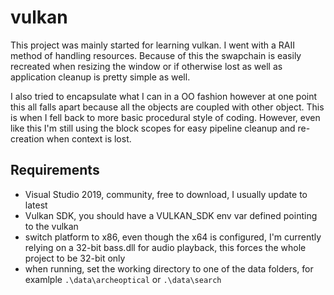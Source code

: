 
# vulkan

This project was mainly started for learning vulkan. 
I went with a RAII method of handling resources. 
Because of this the swapchain is easily recreated when resizing the window or if otherwise lost as well
as application cleanup is pretty simple as well.

I also tried to encapsulate what I can in a OO fashion however 
at one point this all falls apart because all the objects are coupled with other object.
This is when I fell back to more basic procedural style of coding. 
However, even like this I'm still using the block scopes for easy pipeline cleanup and re-creation when context is lost.

## Requirements

 - Visual Studio 2019, community, free to download, I usually update to latest
 - Vulkan SDK, you should have a VULKAN_SDK env var defined pointing to the vulkan 
 - switch platform to x86, even though the x64 is configured, I'm currently 
   relying on a 32-bit bass.dll for audio playback, this forces the whole
   project to be 32-bit only
 - when running, set the working directory to one of the data folders, 
   for examlple `.\data\archeoptical` or `.\data\search`